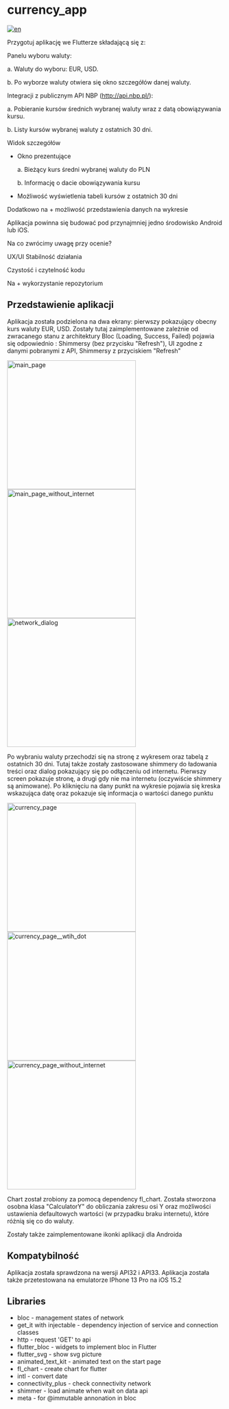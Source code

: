 # currency_app

[![en](https://img.shields.io/badge/lang-en-yellow.svg)](https://github.com/Zalezny/currency_app/edit/main/README.md)

Przygotuj aplikację we Flutterze składającą się z:

Panelu wyboru waluty:

a. Waluty do wyboru: EUR, USD.

b. Po wyborze waluty otwiera się okno szczegółów danej waluty.

 Integracji z publicznym API NBP (http://api.nbp.pl/):

a. Pobieranie kursów średnich wybranej waluty wraz z datą obowiązywania kursu.

b. Listy kursów wybranej waluty z ostatnich 30 dni.

Widok szczegółów

- Okno prezentujące
 
   a. Bieżący kurs średni wybranej waluty do PLN
 
   b. Informację o dacie obowiązywania kursu
 
 - Możliwość wyświetlenia tabeli kursów z ostatnich 30 dni

Dodatkowo na + możliwość przedstawienia danych na wykresie

Aplikacja powinna się budować pod przynajmniej jedno środowisko Android lub iOS. 

Na co zwrócimy uwagę przy ocenie?

UX/UI
Stabilność działania

Czystość i czytelność kodu

Na + wykorzystanie repozytorium  

## Przedstawienie aplikacji

Aplikacja została podzielona na dwa ekrany: pierwszy pokazujący obecny kurs waluty EUR, USD. Zostały tutaj zaimplementowane zależnie od zwracanego stanu z architektury Bloc (Loading, Success, Failed) pojawia się odpowiednio : Shimmersy (bez przycisku "Refresh"), UI zgodne z danymi pobranymi z API, Shimmersy z przyciskiem "Refresh"

 <img src="https://user-images.githubusercontent.com/65240240/234219014-47dc5097-c84d-454b-b555-95ce640b466f.png" alt="main_page" style="width: 300px;"><img src="https://user-images.githubusercontent.com/65240240/234219022-35aa7168-f4a6-4990-9a2c-5f940443e942.png" alt="main_page_without_internet" style="width: 300px;"><img src="https://user-images.githubusercontent.com/65240240/234219000-45b50d5e-e547-4d16-bb8d-165f004a601b.png" alt="network_dialog" style="width: 300px;">
 
 Po wybraniu waluty przechodzi się na stronę z wykresem oraz tabelą z ostatnich 30 dni. Tutaj także zostały zastosowane shimmery do ładowania treści oraz dialog pokazujący się po odłączeniu od internetu. Pierwszy screen pokazuje stronę, a drugi gdy nie ma internetu (oczywiście shimmery są animowane). Po kliknięciu na dany punkt na wykresie pojawia się kreska wskazująca datę oraz pokazuje się informacja o wartości danego punktu
 
 <img src="https://user-images.githubusercontent.com/65240240/234222134-5c673c62-554c-4122-998a-70904d72791f.png" alt="currency_page" style="width: 300px;"><img src="https://user-images.githubusercontent.com/65240240/234224721-2f12ec56-3e89-4099-be38-23002868d3f2.png" alt="currency_page__wtih_dot" style="width: 300px;"><img src="https://user-images.githubusercontent.com/65240240/234222154-590b4c2b-8de1-40b6-a9b5-bbc73563b261.png" alt="currency_page_without_internet" style="width: 300px;">

Chart został zrobiony za pomocą dependency fl_chart. Została stworzona osobna klasa "CalculatorY" do obliczania zakresu osi Y oraz możliwości ustawienia defaultowych wartości (w przypadku braku internetu), które różnią się co do waluty. 

Zostały także zaimplementowane ikonki aplikacji dla Androida

## Kompatybilność

Aplikacja została sprawdzona na wersji API32 i API33. Aplikacja została także przetestowana na emulatorze IPhone 13 Pro na iOS 15.2

## Libraries

- bloc - management states of network
- get_it with injectable - dependency injection of service and connection classes
- http - request 'GET' to api 
- flutter_bloc - widgets to implement bloc in Flutter
- flutter_svg - show svg picture
- animated_text_kit - animated text on the start page
- fl_chart - create chart for flutter
- intl - convert date
- connectivity_plus - check connectivity network
- shimmer - load animate when wait on data api
- meta - for @immutable annonation in bloc
